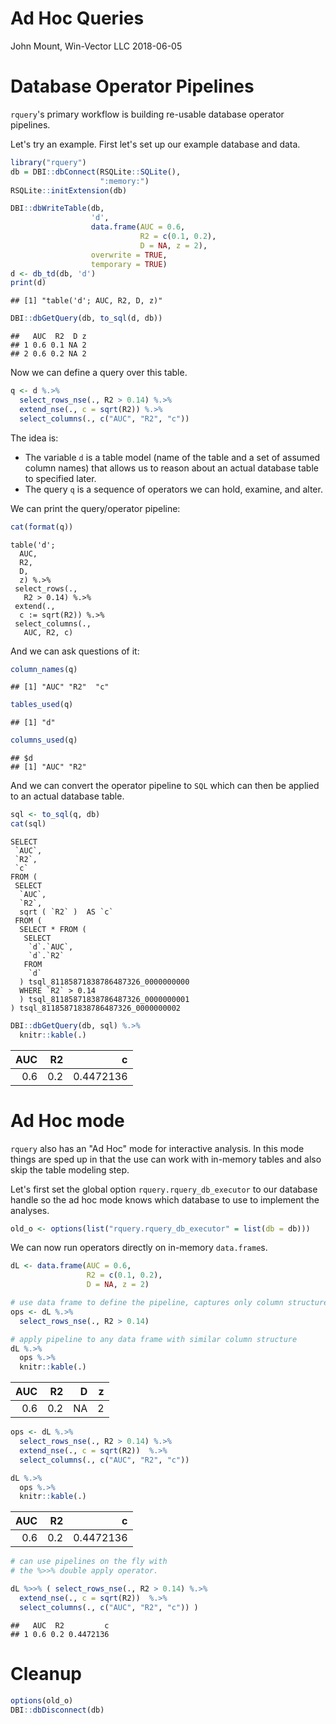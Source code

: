 Ad Hoc Queries
================
John Mount, Win-Vector LLC
2018-06-05

Database Operator Pipelines
===========================

`rquery`'s primary workflow is building re-usable database operator pipelines.

Let's try an example. First let's set up our example database and data.

``` r
library("rquery")
db = DBI::dbConnect(RSQLite::SQLite(), 
                    ":memory:")
RSQLite::initExtension(db)

DBI::dbWriteTable(db,
                  'd',
                  data.frame(AUC = 0.6, 
                             R2 = c(0.1, 0.2), 
                             D = NA, z = 2),
                  overwrite = TRUE,
                  temporary = TRUE)
d <- db_td(db, 'd')
print(d)
```

    ## [1] "table('d'; AUC, R2, D, z)"

``` r
DBI::dbGetQuery(db, to_sql(d, db))
```

    ##   AUC  R2  D z
    ## 1 0.6 0.1 NA 2
    ## 2 0.6 0.2 NA 2

Now we can define a query over this table.

``` r
q <- d %.>%
  select_rows_nse(., R2 > 0.14) %.>%
  extend_nse(., c = sqrt(R2)) %.>%
  select_columns(., c("AUC", "R2", "c"))
```

The idea is:

-   The variable `d` is a table model (name of the table and a set of assumed column names) that allows us to reason about an actual database table to specified later.
-   The query `q` is a sequence of operators we can hold, examine, and alter.

We can print the query/operator pipeline:

``` r
cat(format(q))
```

    table('d'; 
      AUC,
      R2,
      D,
      z) %.>%
     select_rows(.,
       R2 > 0.14) %.>%
     extend(.,
      c := sqrt(R2)) %.>%
     select_columns(.,
       AUC, R2, c)

And we can ask questions of it:

``` r
column_names(q)
```

    ## [1] "AUC" "R2"  "c"

``` r
tables_used(q)
```

    ## [1] "d"

``` r
columns_used(q)
```

    ## $d
    ## [1] "AUC" "R2"

And we can convert the operator pipeline to `SQL` which can then be applied to an actual database table.

``` r
sql <- to_sql(q, db)
cat(sql)
```

    SELECT
     `AUC`,
     `R2`,
     `c`
    FROM (
     SELECT
      `AUC`,
      `R2`,
      sqrt ( `R2` )  AS `c`
     FROM (
      SELECT * FROM (
       SELECT
        `d`.`AUC`,
        `d`.`R2`
       FROM
        `d`
      ) tsql_81185871838786487326_0000000000
      WHERE `R2` > 0.14
      ) tsql_81185871838786487326_0000000001
    ) tsql_81185871838786487326_0000000002

``` r
DBI::dbGetQuery(db, sql) %.>%
  knitr::kable(.)
```

|  AUC|   R2|          c|
|----:|----:|----------:|
|  0.6|  0.2|  0.4472136|

Ad Hoc mode
===========

`rquery` also has an "Ad Hoc" mode for interactive analysis.
In this mode things are sped up in that the use can work with in-memory tables and also skip the table modeling step.

Let's first set the global option `rquery.rquery_db_executor` to our database handle so the ad hoc mode knows which database to use to implement the analyses.

``` r
old_o <- options(list("rquery.rquery_db_executor" = list(db = db)))
```

We can now run operators directly on in-memory `data.frame`s.

``` r
dL <- data.frame(AUC = 0.6, 
                 R2 = c(0.1, 0.2), 
                 D = NA, z = 2)

# use data frame to define the pipeline, captures only column structure
ops <- dL %.>%
  select_rows_nse(., R2 > 0.14)

# apply pipeline to any data frame with similar column structure
dL %.>% 
  ops %.>% 
  knitr::kable(.)
```

|  AUC|   R2|    D|    z|
|----:|----:|----:|----:|
|  0.6|  0.2|   NA|    2|

``` r
ops <- dL %.>%
  select_rows_nse(., R2 > 0.14) %.>%
  extend_nse(., c = sqrt(R2))  %.>%
  select_columns(., c("AUC", "R2", "c")) 

dL %.>% 
  ops %.>% 
  knitr::kable(.)
```

|  AUC|   R2|          c|
|----:|----:|----------:|
|  0.6|  0.2|  0.4472136|

``` r
# can use pipelines on the fly with
# the %>>% double apply operator.

dL %>>% ( select_rows_nse(., R2 > 0.14) %.>%
  extend_nse(., c = sqrt(R2))  %.>%
  select_columns(., c("AUC", "R2", "c")) )
```

    ##   AUC  R2         c
    ## 1 0.6 0.2 0.4472136

Cleanup
=======

``` r
options(old_o)
DBI::dbDisconnect(db)
```
